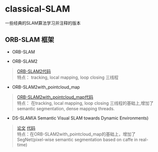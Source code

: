 # classical-SLAM
一些经典的SLAM算法学习并注释的版本


## ORB-SLAM 框架

- ORB-SLAM

- ORB-SLAM2
> [ORB-SLAM2代码](https://github.com/raulmur/ORB_SLAM2)  
>特点： tracking, local mapping, loop closing 三线程  

- ORB-SLAM2with_pointcloud_map
> [ORB-SLAM2with_pointcloud_map代码](https://github.com/gaoxiang12/ORBSLAM2_with_pointcloud_map)  
>特点： 在tracking, local mapping, loop closing 三线程的基础上,增加了semantic segmentation, dense mapping threads.  



- DS-SLAM(A Semantic Visual SLAM towards Dynamic Environments)  
>[论文](https://arxiv.org/abs/1809.08379v1) 
[代码](https://github.com/ivipsourcecode/DS-SLAM)  
>特点：在ORB-SLAM2with_pointcloud_map的基础上，增加了SegNet(pixel-wise semantic segmentation based on caffe in real-time)
